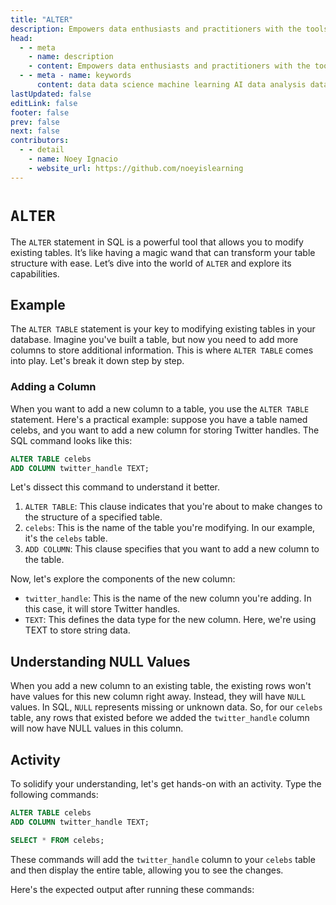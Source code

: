 ```yaml
---
title: "ALTER"
description: Empowers data enthusiasts and practitioners with the tools and knowledge to unlock the potential of data.
head:
  - - meta
    - name: description
    - content: Empowers data enthusiasts and practitioners with the tools and knowledge to unlock the potential of data.
  - - meta - name: keywords
      content: data data science machine learning AI data analysis data-driven data enthusiasts data practitioners
lastUpdated: false
editLink: false
footer: false
prev: false
next: false
contributors:
  - - detail
    - name: Noey Ignacio
    - website_url: https://github.com/noeyislearning
---
```


# `ALTER`

The `ALTER` statement in SQL is a powerful tool that allows you to modify existing tables. It’s like having a magic wand that can transform your table structure with ease. Let’s dive into the world of `ALTER` and explore its capabilities.

## Example

The `ALTER TABLE` statement is your key to modifying existing tables in your database. Imagine you've built a table, but now you need to add more columns to store additional information. This is where `ALTER TABLE` comes into play. Let's break it down step by step.

### Adding a Column

When you want to add a new column to a table, you use the `ALTER TABLE` statement. Here's a practical example: suppose you have a table named celebs, and you want to add a new column for storing Twitter handles. The SQL command looks like this:

```sql :line-numbers
ALTER TABLE celebs
ADD COLUMN twitter_handle TEXT;
```

Let's dissect this command to understand it better.

1. `ALTER TABLE`: This clause indicates that you're about to make changes to the structure of a specified table.
2. `celebs`: This is the name of the table you're modifying. In our example, it's the `celebs` table.
3. `ADD COLUMN`: This clause specifies that you want to add a new column to the table.

Now, let's explore the components of the new column:

- `twitter_handle`: This is the name of the new column you're adding. In this case, it will store Twitter handles.
- `TEXT`: This defines the data type for the new column. Here, we're using TEXT to store string data.

## Understanding NULL Values

When you add a new column to an existing table, the existing rows won't have values for this new column right away. Instead, they will have `NULL` values. In SQL, `NULL` represents missing or unknown data. So, for our `celebs` table, any rows that existed before we added the `twitter_handle` column will now have NULL values in this column.

## Activity

To solidify your understanding, let's get hands-on with an activity. Type the following commands:

```sql :line-numbers
ALTER TABLE celebs
ADD COLUMN twitter_handle TEXT;

SELECT * FROM celebs;
```

These commands will add the `twitter_handle` column to your `celebs` table and then display the entire table, allowing you to see the changes.

Here's the expected output after running these commands:

<!--@include: ../../_includes/tables/query-results-from-alter.md-->
